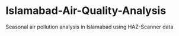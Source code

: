 # Islamabad-Air-Quality-Analysis
Seasonal air pollution analysis in Islamabad using HAZ-Scanner data
